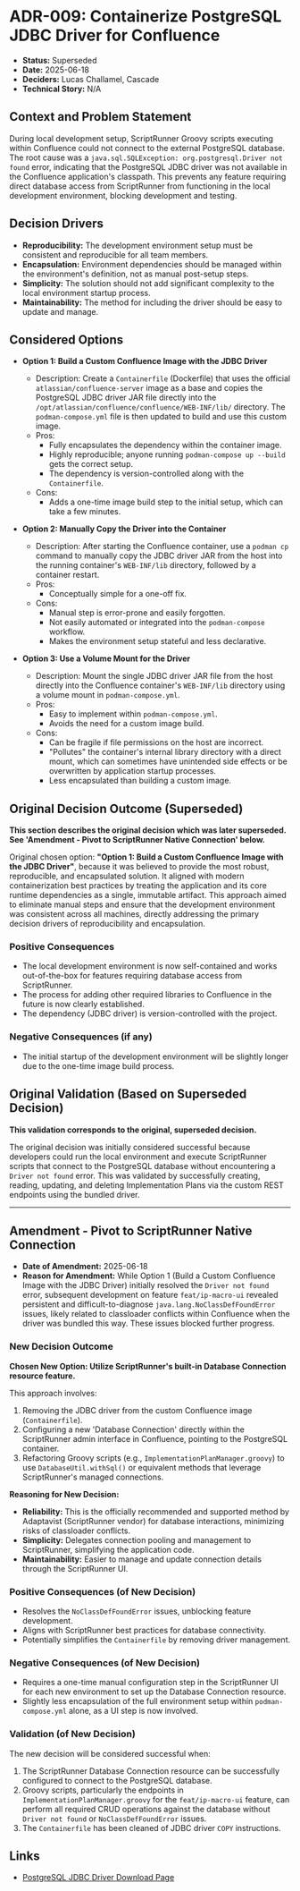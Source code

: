 # ADR-009: Containerize PostgreSQL JDBC Driver for Confluence

*   **Status:** Superseded
*   **Date:** 2025-06-18
*   **Deciders:** Lucas Challamel, Cascade
*   **Technical Story:** N/A

## Context and Problem Statement

During local development setup, ScriptRunner Groovy scripts executing within Confluence could not connect to the external PostgreSQL database. The root cause was a `java.sql.SQLException: org.postgresql.Driver not found` error, indicating that the PostgreSQL JDBC driver was not available in the Confluence application's classpath. This prevents any feature requiring direct database access from ScriptRunner from functioning in the local development environment, blocking development and testing.

## Decision Drivers

*   **Reproducibility:** The development environment setup must be consistent and reproducible for all team members.
*   **Encapsulation:** Environment dependencies should be managed within the environment's definition, not as manual post-setup steps.
*   **Simplicity:** The solution should not add significant complexity to the local environment startup process.
*   **Maintainability:** The method for including the driver should be easy to update and manage.

## Considered Options

*   **Option 1: Build a Custom Confluence Image with the JDBC Driver**
    *   Description: Create a `Containerfile` (Dockerfile) that uses the official `atlassian/confluence-server` image as a base and copies the PostgreSQL JDBC driver JAR file directly into the `/opt/atlassian/confluence/confluence/WEB-INF/lib/` directory. The `podman-compose.yml` file is then updated to build and use this custom image.
    *   Pros:
        *   Fully encapsulates the dependency within the container image.
        *   Highly reproducible; anyone running `podman-compose up --build` gets the correct setup.
        *   The dependency is version-controlled along with the `Containerfile`.
    *   Cons:
        *   Adds a one-time image build step to the initial setup, which can take a few minutes.

*   **Option 2: Manually Copy the Driver into the Container**
    *   Description: After starting the Confluence container, use a `podman cp` command to manually copy the JDBC driver JAR from the host into the running container's `WEB-INF/lib` directory, followed by a container restart.
    *   Pros:
        *   Conceptually simple for a one-off fix.
    *   Cons:
        *   Manual step is error-prone and easily forgotten.
        *   Not easily automated or integrated into the `podman-compose` workflow.
        *   Makes the environment setup stateful and less declarative.

*   **Option 3: Use a Volume Mount for the Driver**
    *   Description: Mount the single JDBC driver JAR file from the host directly into the Confluence container's `WEB-INF/lib` directory using a volume mount in `podman-compose.yml`.
    *   Pros:
        *   Easy to implement within `podman-compose.yml`.
        *   Avoids the need for a custom image build.
    *   Cons:
        *   Can be fragile if file permissions on the host are incorrect.
        *   "Pollutes" the container's internal library directory with a direct mount, which can sometimes have unintended side effects or be overwritten by application startup processes.
        *   Less encapsulated than building a custom image.

## Original Decision Outcome (Superseded)

**This section describes the original decision which was later superseded. See 'Amendment - Pivot to ScriptRunner Native Connection' below.**

Original chosen option: **"Option 1: Build a Custom Confluence Image with the JDBC Driver"**, because it was believed to provide the most robust, reproducible, and encapsulated solution. It aligned with modern containerization best practices by treating the application and its core runtime dependencies as a single, immutable artifact. This approach aimed to eliminate manual steps and ensure that the development environment was consistent across all machines, directly addressing the primary decision drivers of reproducibility and encapsulation.

### Positive Consequences

*   The local development environment is now self-contained and works out-of-the-box for features requiring database access from ScriptRunner.
*   The process for adding other required libraries to Confluence in the future is now clearly established.
*   The dependency (JDBC driver) is version-controlled with the project.

### Negative Consequences (if any)

*   The initial startup of the development environment will be slightly longer due to the one-time image build process.

## Original Validation (Based on Superseded Decision)

**This validation corresponds to the original, superseded decision.**

The original decision was initially considered successful because developers could run the local environment and execute ScriptRunner scripts that connect to the PostgreSQL database without encountering a `Driver not found` error. This was validated by successfully creating, reading, updating, and deleting Implementation Plans via the custom REST endpoints using the bundled driver.

---

## Amendment - Pivot to ScriptRunner Native Connection

*   **Date of Amendment:** 2025-06-18
*   **Reason for Amendment:** While Option 1 (Build a Custom Confluence Image with the JDBC Driver) initially resolved the `Driver not found` error, subsequent development on feature `feat/ip-macro-ui` revealed persistent and difficult-to-diagnose `java.lang.NoClassDefFoundError` issues, likely related to classloader conflicts within Confluence when the driver was bundled this way. These issues blocked further progress.

### New Decision Outcome

**Chosen New Option: Utilize ScriptRunner's built-in Database Connection resource feature.**

This approach involves:
1.  Removing the JDBC driver from the custom Confluence image (`Containerfile`).
2.  Configuring a new 'Database Connection' directly within the ScriptRunner admin interface in Confluence, pointing to the PostgreSQL container.
3.  Refactoring Groovy scripts (e.g., `ImplementationPlanManager.groovy`) to use `DatabaseUtil.withSql()` or equivalent methods that leverage ScriptRunner's managed connections.

**Reasoning for New Decision:**
*   **Reliability:** This is the officially recommended and supported method by Adaptavist (ScriptRunner vendor) for database interactions, minimizing risks of classloader conflicts.
*   **Simplicity:** Delegates connection pooling and management to ScriptRunner, simplifying the application code.
*   **Maintainability:** Easier to manage and update connection details through the ScriptRunner UI.

### Positive Consequences (of New Decision)

*   Resolves the `NoClassDefFoundError` issues, unblocking feature development.
*   Aligns with ScriptRunner best practices for database connectivity.
*   Potentially simplifies the `Containerfile` by removing driver management.

### Negative Consequences (of New Decision)

*   Requires a one-time manual configuration step in the ScriptRunner UI for each new environment to set up the Database Connection resource.
*   Slightly less encapsulation of the full environment setup within `podman-compose.yml` alone, as a UI step is now involved.

### Validation (of New Decision)

The new decision will be considered successful when:
1.  The ScriptRunner Database Connection resource can be successfully configured to connect to the PostgreSQL database.
2.  Groovy scripts, particularly the endpoints in `ImplementationPlanManager.groovy` for the `feat/ip-macro-ui` feature, can perform all required CRUD operations against the database without `Driver not found` or `NoClassDefFoundError` issues.
3.  The `Containerfile` has been cleaned of JDBC driver `COPY` instructions.

## Links

*   [PostgreSQL JDBC Driver Download Page](https://jdbc.postgresql.org/download/)
